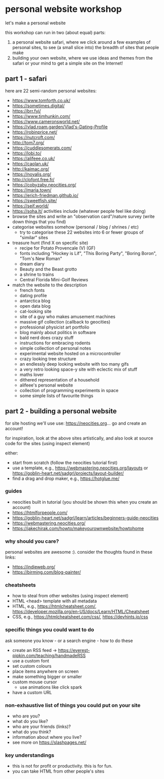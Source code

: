 # personal website workshop

let's make a personal website

this workshop can run in two (about equal) parts:

1. a personal website safari, where we click around a few examples of personal sites, to see (a small slice into) the breadth of sites that people make
2. building your own website, where we use ideas and themes from the safari or your mind to get a simple site on the Internet!

## part 1 - safari

here are 22 semi-random personal websites:

- <https://www.tomforth.co.uk/>
- <https://sometimes.digital/>
- <https://brr.fyi/>
- <https://www.timhunkin.com/>
- <https://www.cameronsworld.net/>
- <https://vlad.roam.garden/Vlad's-Dating-Profile>
- <https://robinprice.net/>
- <https://nutcroft.com/>
- <http://tom7.org/>
- <https://cuddlesomerats.com/>
- <https://lobi.to/>
- <https://alifeee.co.uk/>
- <https://caolan.uk/>
- <http://kaimac.org/>
- <https://novalis.org/>
- <http://clofont.free.fr/>
- <https://cobyzaby.neocities.org/>
- <https://maria.town/>
- <https://erich-friedman.github.io/>
- <https://sweetfish.site/>
- <https://seif.world/>
- <https://soha.lt/>
activities include (whatever people feel like doing)
- browse the sites and write an "observation card"/nature survey (write down things that you find)
- categorise websites somehow (personal / blog / shrines / etc)
  - try to categorise these 22 websites into 6 or fewer groups of "similar" sites
- treasure hunt (find X on specific site)
  - recipe for Potato Provencale (V) (GF)
  - fonts including "Hockey is Lif", "This Boring Party", "Boring Boron", "Tom's New Roman"
  - dream diary
  - Beauty and the Beast grotto
  - a shrine to trains
  - Central Florida Mini-Golf Reviews
- match the website to the description
  - french fonts
  - dating profile
  - antarctica blog
  - open data blog
  - cat-looking site
  - site of a guy who makes amusement machines
  - massive gif collection (callback to geocities)
  - professional physicist art portfolio
  - blog mainly about politics in software
  - bald nerd does crazy stuff
  - instructions for embracing rodents
  - simple collection of personal notes
  - experimental website hosted on a microcontroller
  - crazy looking tree structure
  - an endlessly deep looking website with too many gifs
  - a very retro looking space-y site with eclectic mix of stuff
  - maths lover
  - dithered representation of a household
  - alifeee's personal website
  - collection of programming experiments in space
  - some simple lists of favourite things

## part 2 - building a personal website

for site hosting we'll use use: <https://neocities.org>... go and create an account!

for inspiration, look at the above sites artistically, and also look at source code for the sites (using inspect element)

either:

- start from scratch (follow the neocities tutorial first)
- use a template, e.g., <https://webmastering.neocities.org/layouts> or <https://goblin-heart.net/sadgrl/projects/layout-builder/>
- find a drag and drop maker, e.g., <https://hotglue.me/>

### guides

- neocities built in tutorial (you should be shown this when you create an account)
- <https://htmlforpeople.com/>
- <https://goblin-heart.net/sadgrl/learn/articles/beginners-guide-neocities>
- <https://webmastering.neocities.org/>
- <https://jakechirak.com/howto/makeyourownwebsite/howtohome>

### why should you care?

personal websites are awesome :). consider the thoughts found in these links:

- <https://indieweb.org/>
- <https://birming.com/blog-painter/>

### cheatsheets

- how to steal from other websites (using inspect element)
- HTML \<head\> template with all metadata
- HTML, e.g., <https://htmlcheatsheet.com/>, <https://developer.mozilla.org/en-US/docs/Learn/HTML/Cheatsheet>
- CSS, e.g., <https://htmlcheatsheet.com/css/>, <https://devhints.io/css>

### specific things you could want to do

ask someone you know - or a search engine - how to do these

- create an RSS feed -> <https://everest-pipkin.com/teaching/handmadeRSS>
- use a custom font
- set custom colours
- place items anywhere on screen
- make something bigger or smaller
- custom mouse cursor
  - use animations like click spark
- have a custom URL

### non-exhaustive list of things you could put on your site

- who are you?
- what do you like?
- who are your friends (links)?
- what do you think?
- information about where you live?
- see more on <https://slashpages.net/>

### key understandings

- this is not for profit or productivity. this is for fun.
- you can take HTML from other people's sites
